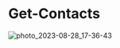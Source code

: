 # Get-Contacts
![photo_2023-08-28_17-36-43](https://github.com/HHovhannisyan/Get-Contacts/assets/115705782/629b87a3-71b5-4a21-8d09-356bc7688e66)
